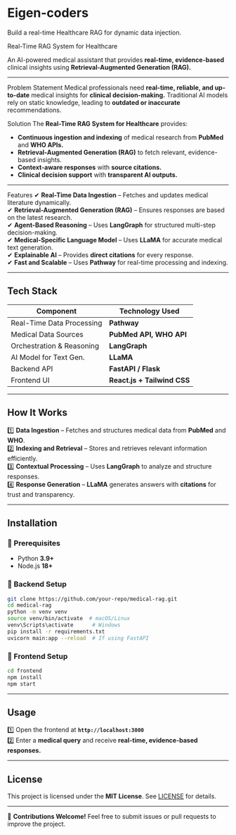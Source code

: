 # Eigen-coders
Build a real-time Healthcare RAG for dynamic data injection.


Real-Time RAG System for Healthcare

An AI-powered medical assistant that provides **real-time, evidence-based** clinical insights using **Retrieval-Augmented Generation (RAG).**

---

Problem Statement
Medical professionals need **real-time, reliable, and up-to-date** medical insights for **clinical decision-making.** Traditional AI models rely on static knowledge, leading to **outdated or inaccurate** recommendations.

Solution
The **Real-Time RAG System for Healthcare** provides:
- **Continuous ingestion and indexing** of medical research from **PubMed** and **WHO APIs.**
- **Retrieval-Augmented Generation (RAG)** to fetch relevant, evidence-based insights.
- **Context-aware responses** with **source citations.**
- **Clinical decision support** with **transparent AI outputs.**

---

 Features
✔ **Real-Time Data Ingestion** – Fetches and updates medical literature dynamically.  
✔ **Retrieval-Augmented Generation (RAG)** – Ensures responses are based on the latest research.  
✔ **Agent-Based Reasoning** – Uses **LangGraph** for structured multi-step decision-making.  
✔ **Medical-Specific Language Model** – Uses **LLaMA** for accurate medical text generation.  
✔ **Explainable AI** – Provides **direct citations** for every response.  
✔ **Fast and Scalable** – Uses **Pathway** for real-time processing and indexing.  

---

##  Tech Stack
| **Component**             | **Technology Used**        |
|---------------------------|--------------------------  |
| Real-Time Data Processing | **Pathway**                |
| Medical Data Sources      | **PubMed API, WHO API**    |
| Orchestration & Reasoning | **LangGraph**              |
|  AI Model for Text Gen.   | **LLaMA**                  |
|  Backend API              | **FastAPI / Flask**        |
|  Frontend UI              | **React.js + Tailwind CSS**|

---

##  How It Works
1️⃣ **Data Ingestion** – Fetches and structures medical data from **PubMed** and **WHO**.  
2️⃣ **Indexing and Retrieval** – Stores and retrieves relevant information efficiently.  
3️⃣ **Contextual Processing** – Uses **LangGraph** to analyze and structure responses.  
4️⃣ **Response Generation** – **LLaMA** generates answers with **citations** for trust and transparency.  

---

##  Installation
### 🔹 Prerequisites
- Python **3.9+**
- Node.js **18+**

### 🔹 Backend Setup
```sh
git clone https://github.com/your-repo/medical-rag.git
cd medical-rag
python -m venv venv
source venv/bin/activate  # macOS/Linux
venv\Scripts\activate      # Windows
pip install -r requirements.txt
uvicorn main:app --reload  # If using FastAPI
```

### 🔹 Frontend Setup
```sh
cd frontend
npm install
npm start
```

---

##  Usage
1️⃣ Open the frontend at **`http://localhost:3000`**  
2️⃣ Enter a **medical query** and receive **real-time, evidence-based responses.**  

---

## License
This project is licensed under the **MIT License**. See [LICENSE](LICENSE) for details.  

---

📩 **Contributions Welcome!** Feel free to submit issues or pull requests to improve the project. 

